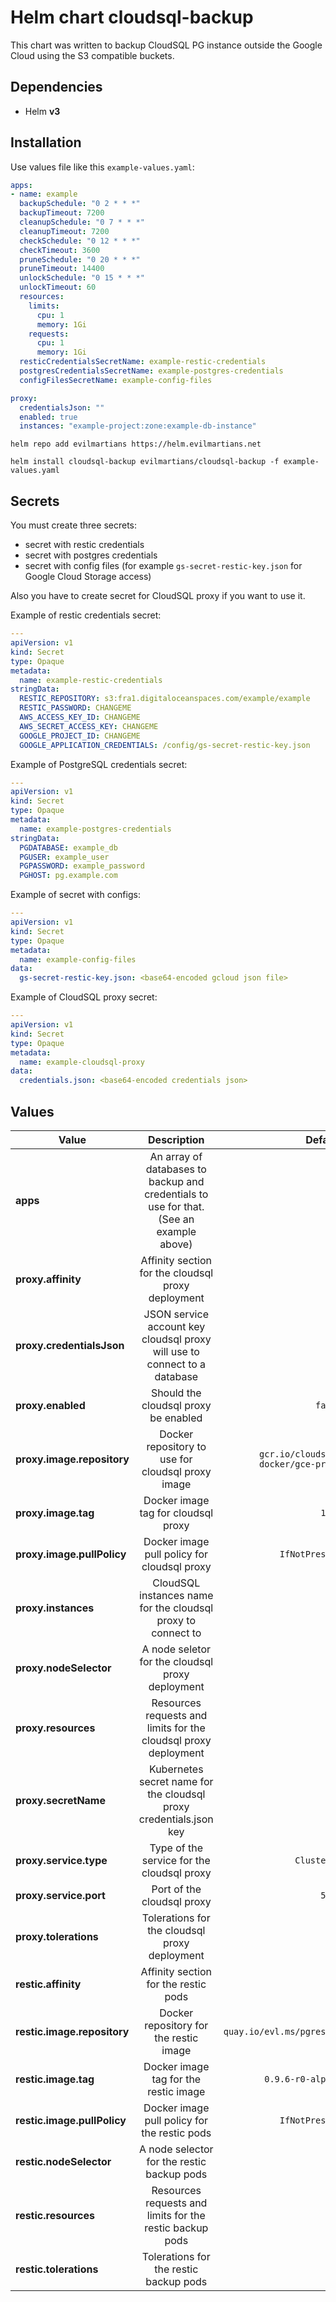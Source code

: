 # Helm chart cloudsql-backup

This chart was written to backup CloudSQL PG instance outside the Google Cloud using the S3 compatible buckets.

## Dependencies

* Helm **v3**

## Installation

Use values file like this `example-values.yaml`:

```yaml
apps:
- name: example
  backupSchedule: "0 2 * * *"
  backupTimeout: 7200
  cleanupSchedule: "0 7 * * *"
  cleanupTimeout: 7200
  checkSchedule: "0 12 * * *"
  checkTimeout: 3600
  pruneSchedule: "0 20 * * *"
  pruneTimeout: 14400
  unlockSchedule: "0 15 * * *"
  unlockTimeout: 60
  resources:
    limits:
      cpu: 1
      memory: 1Gi
    requests:
      cpu: 1
      memory: 1Gi
  resticCredentialsSecretName: example-restic-credentials
  postgresCredentialsSecretName: example-postgres-credentials
  configFilesSecretName: example-config-files

proxy:
  credentialsJson: ""
  enabled: true
  instances: "example-project:zone:example-db-instance"
```

```shell
helm repo add evilmartians https://helm.evilmartians.net

helm install cloudsql-backup evilmartians/cloudsql-backup -f example-values.yaml
```

## Secrets

You must create three secrets:
- secret with restic credentials
- secret with postgres credentials
- secret with config files (for example `gs-secret-restic-key.json` for Google Cloud Storage access)

Also you have to create secret for CloudSQL proxy if you want to use it.

Example of restic credentials secret:

```yaml
---
apiVersion: v1
kind: Secret
type: Opaque
metadata:
  name: example-restic-credentials
stringData:
  RESTIC_REPOSITORY: s3:fra1.digitaloceanspaces.com/example/example
  RESTIC_PASSWORD: CHANGEME
  AWS_ACCESS_KEY_ID: CHANGEME
  AWS_SECRET_ACCESS_KEY: CHANGEME
  GOOGLE_PROJECT_ID: CHANGEME
  GOOGLE_APPLICATION_CREDENTIALS: /config/gs-secret-restic-key.json
```

Example of PostgreSQL credentials secret:

```yaml
---
apiVersion: v1
kind: Secret
type: Opaque
metadata:
  name: example-postgres-credentials
stringData:
  PGDATABASE: example_db
  PGUSER: example_user
  PGPASSWORD: example_password
  PGHOST: pg.example.com
```

Example of secret with configs:

```yaml
---
apiVersion: v1
kind: Secret
type: Opaque
metadata:
  name: example-config-files
data:
  gs-secret-restic-key.json: <base64-encoded gcloud json file>
```

Example of CloudSQL proxy secret:

```yaml
---
apiVersion: v1
kind: Secret
type: Opaque
metadata:
  name: example-cloudsql-proxy
data:
  credentials.json: <base64-encoded credentials json>
```

## Values

| Value | Description | Default |
|-------|:-----------:|--------:|
|**apps**|An array of databases to backup and credentials to use for that. (See an example above)||
|**proxy.affinity**|Affinity section for the cloudsql proxy deployment||
|**proxy.credentialsJson**|JSON service account key cloudsql proxy will use to connect to a database||
|**proxy.enabled**|Should the cloudsql proxy be enabled|`false`|
|**proxy.image.repository**|Docker repository to use for cloudsql proxy image|`gcr.io/cloudsql-docker/gce-proxy`|
|**proxy.image.tag**|Docker image tag for cloudsql proxy|`1.16`|
|**proxy.image.pullPolicy**|Docker image pull policy for cloudsql proxy|`IfNotPresent`|
|**proxy.instances**|CloudSQL instances name for the cloudsql proxy to connect to|`""`|
|**proxy.nodeSelector**|A node seletor for the cloudsql proxy deployment||
|**proxy.resources**|Resources requests and limits for the cloudsql proxy deployment||
|**proxy.secretName**|Kubernetes secret name for the cloudsql proxy credentials.json key||
|**proxy.service.type**|Type of the service for the cloudsql proxy|`ClusterIP`|
|**proxy.service.port**|Port of the cloudsql proxy|`5432`|
|**proxy.tolerations**|Tolerations for the cloudsql proxy deployment||
|**restic.affinity**|Affinity section for the restic pods||
|**restic.image.repository**|Docker repository for the restic image|`quay.io/evl.ms/pgrestic`|
|**restic.image.tag**|Docker image tag for the restic image|`0.9.6-r0-alpine`|
|**restic.image.pullPolicy**|Docker image pull policy for the restic pods|`IfNotPresent`|
|**restic.nodeSelector**|A node selector for the restic backup pods||
|**restic.resources**|Resources requests and limits for the restic backup pods||
|**restic.tolerations**|Tolerations for the restic backup pods||
